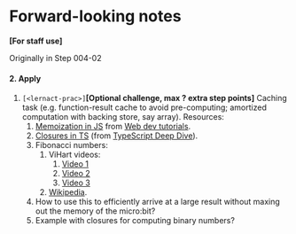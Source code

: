 # Forward-looking notes

**[For staff use]**

Originally in Step 004-02

#### 2. Apply
1. `[<lernact-prac>]`**[Optional challenge, max ? extra step points]** Caching task (e.g. function-result cache to avoid pre-computing; amortized computation with backing store, say array). Resources:    
   1. [Memoization in JS](https://scotch.io/tutorials/understanding-memoization-in-javascript) from [Web dev tutorials](https://scotch.io/).  
   2. [Closures in TS](https://basarat.gitbook.io/typescript/recap/closure) (from [TypeScript Deep Dive](https://basarat.gitbook.io/typescript/)).    
   3. Fibonacci numbers:  
      1. ViHart videos:  
         1. [Video 1](https://www.youtube.com/watch?v=ahXIMUkSXX0) 
         2. [Video 2](https://www.youtube.com/watch?v=lOIP_Z_-0Hs)  
         3. [Video 3](https://www.youtube.com/watch?v=14-NdQwKz9w&t=305s)  
      2. [Wikipedia](https://en.wikipedia.org/wiki/Fibonacci_number).  
   4. How to use this to efficiently arrive at a large result without maxing out the memory of the micro:bit?     
   5. Example with closures for computing binary numbers?  
